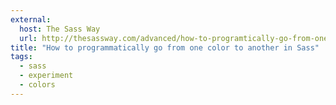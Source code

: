 ```yaml
---
external: 
  host: The Sass Way
  url: http://thesassway.com/advanced/how-to-programtically-go-from-one-color-to-another-in-sass
title: "How to programmatically go from one color to another in Sass"
tags:
  - sass
  - experiment
  - colors
---
```

